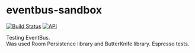 # eventbus-sandbox

[![Build Status](https://travis-ci.org/Dima-1/eventbus-sandbox.svg?branch=master)](https://travis-ci.org/Dima-1/eventbus-sandbox)
[![API](https://img.shields.io/badge/API-19%2B-brightgreen.svg?style=flat)](https://android-arsenal.com/api?level=19)

Testing EventBus.<br>
Was used Room Persistence library and ButterKnife library.
Espresso tests.

